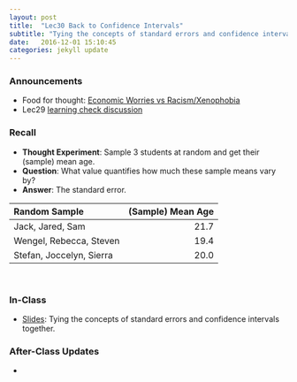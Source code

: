 ```yaml
---
layout: post
title:  "Lec30 Back to Confidence Intervals"
subtitle: "Tying the concepts of standard errors and confidence intervals together."
date:   2016-12-01 15:10:45
categories: jekyll update
---
```







### Announcements

* Food for thought: [Economic Worries vs Racism/Xenophobia](http://www.recode.net/2016/12/1/13797554/stephen-dubner-freakonomics-donald-trump-economic-anxiety-racism-recode-podcast)
* Lec29 <a href = "{{ site.baseurl }}/assets/LC/standard_errors.html" target = "_blank">learning check discussion</a>




### Recall

* **Thought Experiment**: Sample 3 students at random and get their (sample) mean age.
* **Question**: What value quantifies how much these sample means vary by?
* **Answer**: The standard error.

|Random Sample            | (Sample) Mean Age|
|:------------------------|-----------------:|
|Jack, Jared, Sam         |              21.7|
|Wengel, Rebecca, Steven  |              19.4|
|Stefan, Joccelyn, Sierra |              20.0|

<br>




### In-Class

* <a href = "{{ site.baseurl }}/assets/3-Statistical_Inference/confidence_intervals_III.html" target = "_blank">Slides</a>: Tying the concepts of standard errors and confidence intervals together.



### After-Class Updates

* 
